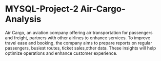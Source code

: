 # MYSQL-Project-2 Air-Cargo-Analysis
Air Cargo, an aviation company offering air transportation for passengers and freight, partners with other airlines to enhance services. To improve travel ease and booking, the company aims to prepare reports on regular passengers, busiest routes, ticket sales,other data. These insights will help optimize operations and enhance customer experience.
